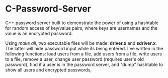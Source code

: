# C-Password-Server
C++ password server built to demonstrate the power of using a hashtable for random access of key/value pairs, where keys are usernames and the value is an encrypted password.

Using <i>make all</i>, two executable files will be made: <b>driver.x</b> and <b>sdriver.x</b>. The latter will hide password input while its being entered.
I've written in the following functions: load users from a file, add users from a file, write users to a file, remove a user, change user password (requires user's old password), find if a user is in the password server, and "dump" hashtable to show all users and encrypted passwords, 
